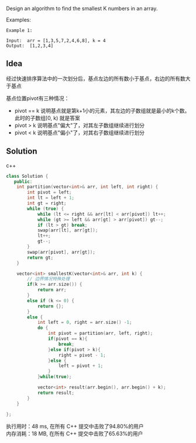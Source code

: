 Design an algorithm to find the smallest K numbers in an array.

Examples:

```
Example 1:

Input:  arr = [1,3,5,7,2,4,6,8], k = 4
Output:  [1,2,3,4]
```

## Idea

经过快速排序算法中的一次划分后，基点左边的所有数小于基点，右边的所有数大于基点

基点位置pivot有三种情况：

- pivot == k 说明基点就是第k+1小的元素，其左边的子数组就是最小的k个数。此时的子数组[0, k) 就是答案
- pivot > k 说明基点"偏大"了，对其左子数组继续进行划分
- pivot < k 说明基点"偏小"了，对其右子数组继续进行划分

## Solution

c++
```c++
class Solution {
   public:
    int partition(vector<int>& arr, int left, int right) {
        int pivot = left;
        int lt = left + 1;
        int gt = right;
        while (true) {
            while (lt <= right && arr[lt] < arr[pivot]) lt++;
            while (gt >= left && arr[gt] > arr[pivot]) gt--;
            if (lt > gt) break;
            swap(arr[lt], arr[gt]);
            lt++;
            gt--;
        }
        swap(arr[pivot], arr[gt]);
        return gt;
    }

    vector<int> smallestK(vector<int>& arr, int k) {
        // 边界情况特殊处理
        if(k >= arr.size()) {
            return arr;
        } 
        else if (k <= 0) {
            return {};
        } 
        else { 
            int left = 0, right = arr.size() -1;
            do {
                int pivot = partition(arr, left, right);
                if(pivot == k){
                    break;
                }else if(pivot > k){
                    right = pivot - 1;
                }else {
                    left = pivot + 1;
                }
            }while(true);        

            vector<int> result(arr.begin(), arr.begin() + k);
            return result;
        }   
    }
    
};
```

执行用时：48 ms, 在所有 C++ 提交中击败了94.80%的用户  
内存消耗：18 MB, 在所有 C++ 提交中击败了65.63%的用户
